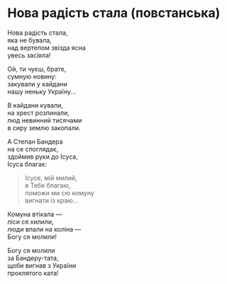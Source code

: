 Нова радість стала (повстанська)  
================================================================

Нова радість стала,  
яка не бувала,  
над вертепом звізда ясна  
увесь засіяла!

Ой, ти чуєш, брате,  
сумную новину:  
закували у кайдани  
нашу неньку Україну...

В кайдани кували,  
на хрест розпинали,  
люд невинний тисячами  
в сиру землю закопали.

А Степан Бандера  
на се споглядає,  
здоймив руки до Ісуса,  
Ісуса благає:

>	Ісусе, мій милий,  
>	я Тебе благаю,  
>	поможи ми сю комуну  
>	вигнати із краю...

Комуна втікала —  
ліси ся хилили,  
люди впали на коліна —  
Богу ся молили!

Богу ся молили  
за Бандеру-тата,  
щоби вигнав з України  
проклятого ката!

